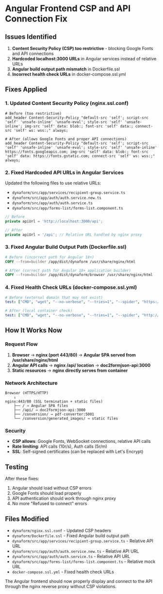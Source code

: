 # Angular Frontend CSP and API Connection Fix

## Issues Identified
1. **Content Security Policy (CSP) too restrictive** - blocking Google Fonts and API connections
2. **Hardcoded localhost:3000 URLs** in Angular services instead of relative URLs
3. **Angular build output path mismatch** in Dockerfile.ssl
4. **Incorrect health check URLs** in docker-compose.ssl.yml

## Fixes Applied

### 1. Updated Content Security Policy (nginx.ssl.conf)
```nginx
# Before (too restrictive)
add_header Content-Security-Policy "default-src 'self'; script-src 'self' 'unsafe-inline' 'unsafe-eval'; style-src 'self' 'unsafe-inline'; img-src 'self' data: blob:; font-src 'self' data:; connect-src 'self' ws: wss:;" always;

# After (allows Google Fonts and proper API connections)
add_header Content-Security-Policy "default-src 'self'; script-src 'self' 'unsafe-inline' 'unsafe-eval'; style-src 'self' 'unsafe-inline' https://fonts.googleapis.com; img-src 'self' data: blob:; font-src 'self' data: https://fonts.gstatic.com; connect-src 'self' ws: wss:;" always;
```

### 2. Fixed Hardcoded API URLs in Angular Services
Updated the following files to use relative URLs:
- `dynaform/src/app/services/recipient-group.service.ts`
- `dynaform/src/app/auth/auth.service.new.ts`  
- `dynaform/src/app/auth/auth.service.ts`
- `dynaform/src/app/forms-list/forms-list.component.ts`

```typescript
// Before
private apiUrl = 'http://localhost:3000/api';

// After  
private apiUrl = '/api'; // Relative URL handled by nginx proxy
```

### 3. Fixed Angular Build Output Path (Dockerfile.ssl)
```dockerfile
# Before (incorrect path for Angular 18+)
COPY --from=builder /app/dist/dynaform /usr/share/nginx/html

# After (correct path for Angular 18+ application builder)
COPY --from=builder /app/dist/dynaform/browser /usr/share/nginx/html
```

### 4. Fixed Health Check URLs (docker-compose.ssl.yml)
```yaml
# Before (external domain that may not exist)
test: ["CMD", "wget", "--no-verbose", "--tries=1", "--spider", "https://formbt.com/health", "||", "exit", "1"]

# After (local container check)
test: ["CMD", "wget", "--no-verbose", "--tries=1", "--spider", "http://localhost:80/", "||", "exit", "1"]
```

## How It Works Now

### Request Flow
1. **Browser** → **nginx (port 443/80)** → **Angular SPA served from /usr/share/nginx/html**
2. **Angular API calls** → **nginx /api/ location** → **doc2formjson-api:3000**
3. **Static resources** → **nginx directly serves from container**

### Network Architecture
```
Browser (HTTPS/HTTP)
    ↓
nginx:443/80 (SSL termination + static files)
    ├── / → Angular SPA files
    ├── /api/ → doc2formjson-api:3000
    ├── /conversion/ → pdf-converter:5001
    └── /conversion/generated_images/ → static files
```

### Security
- **CSP allows**: Google Fonts, WebSocket connections, relative API calls
- **Rate limiting**: API calls (10r/s), Auth calls (5r/m)
- **SSL**: Self-signed certificates (can be replaced with Let's Encrypt)

## Testing
After these fixes:
1. Angular should load without CSP errors
2. Google Fonts should load properly
3. API authentication should work through nginx proxy
4. No more "Refused to connect" errors

## Files Modified
- `dynaform/nginx.ssl.conf` - Updated CSP headers
- `dynaform/Dockerfile.ssl` - Fixed Angular build output path
- `dynaform/src/app/services/recipient-group.service.ts` - Relative API URL
- `dynaform/src/app/auth/auth.service.new.ts` - Relative API URL
- `dynaform/src/app/auth/auth.service.ts` - Relative API URL
- `dynaform/src/app/forms-list/forms-list.component.ts` - Relative mock URL
- `docker-compose.ssl.yml` - Fixed health check URLs

The Angular frontend should now properly display and connect to the API through the nginx reverse proxy without CSP violations.
